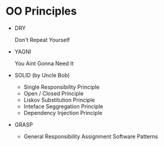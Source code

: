 # OO Principles
* DRY

    Don't Repeat Yourself

* YAGNI

    You Aint Gonna Need It

* SOLID (by Uncle Bob)
    * Single Responsibility Principle
    * Open / Closed Principle
    * Liskov Substitution Principle
    * Inteface Seggregation Principle
    * Dependency Injection Principle
* GRASP

    * General Responsibility Assignment Software Patterns